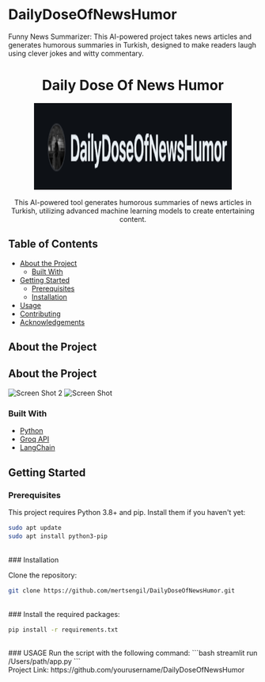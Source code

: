 # DailyDoseOfNewsHumor
Funny News Summarizer: This AI-powered project takes news articles and generates humorous summaries in Turkish, designed to make readers laugh using clever jokes and witty commentary.
<br />
<h1 align="center">Daily Dose Of News Humor</h1>

<p align="center">
  <img src="photos/logo.png" alt="Project Logo" width="400" height="175">
</p>

<p align="center">
  This AI-powered tool generates humorous summaries of news articles in Turkish, utilizing advanced machine learning models to create entertaining content.
  <br />

## Table of Contents

- [About the Project](#about-the-project)
  - [Built With](#built-with)
- [Getting Started](#getting-started)
  - [Prerequisites](#prerequisites)
  - [Installation](#installation)
- [Usage](#usage)
- [Contributing](#contributing)
- [Acknowledgements](#acknowledgements)

## About the Project

## About the Project

<p float="left">
  <img src="photo-1.png" alt="Screen Shot 2" width="50%">
  <img src="photo-2.png" alt="Screen Shot" width="50%">
</p>


### Built With

- [Python](https://python.org)
- [Groq API](https://groq.com/)
- [LangChain](https://python.langchain.com/docs/integrations/chat/openai/)

## Getting Started

### Prerequisites

This project requires Python 3.8+ and pip. Install them if you haven't yet:

```bash
sudo apt update
sudo apt install python3-pip
```

  <br />
### Installation

Clone the repository:

```bash
git clone https://github.com/mertsengil/DailyDoseOfNewsHumor.git
```
<br />
### Install the required packages:

```bash
pip install -r requirements.txt
```

  <br />
### USAGE
Run the script with the following command:
```bash
streamlit run /Users/path/app.py
```


  <br />
Project Link: https://github.com/yourusername/DailyDoseOfNewsHumor









